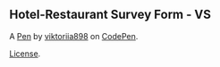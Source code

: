 Hotel-Restaurant Survey Form - VS
---------------------------------


A [Pen](https://codepen.io/viktoriia898/pen/OJvYpbW) by [viktoriia898](https://codepen.io/viktoriia898) on [CodePen](https://codepen.io).

[License](https://codepen.io/license/pen/OJvYpbW).